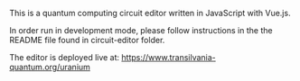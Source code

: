 This is a quantum computing circuit editor written in JavaScript with Vue.js. 

In order run in development mode, please follow instructions in the the README file found in circuit-editor folder. 

The editor is deployed live at: https://www.transilvania-quantum.org/uranium 
